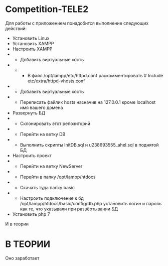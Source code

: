 # Competition-TELE2

Для работы с приложением понадобится выполнение следующих действий:

- Установить Linux
- Установить XAMPP 
- Настроить XAMPP
- - Добавить виртуальные хосты 
- - - В файл /opt/lampp/etc/httpd.conf раскомментировать # Include etc/extra/httpd-vhosts.conf
- - Добавить виртуальные хосты
- - Переписать файлик hosts назначив на 127.0.0.1 кроме localhost имя вашего домена
- Развернуть БД 
- - Склонировать этот репозиторий
- - Перейти на ветку DB
- - Выполнить скрипты InitDB.sql и u238693555_ahel.sql в поднятой БД
- Настроить проект
- - Перейти на ветку NewServer
- - Перейти в папку /opt/lampp/htdocs
- - Скачать туда папку basic
- - Настроить подключение к бд  /opt/lampp/htdocs/basic/config/db.php установить логин и пароль как те, что указывали при развёртывании БД
- Установить php 7


И в теории
# В ТЕОРИИ 
Оно заработает
